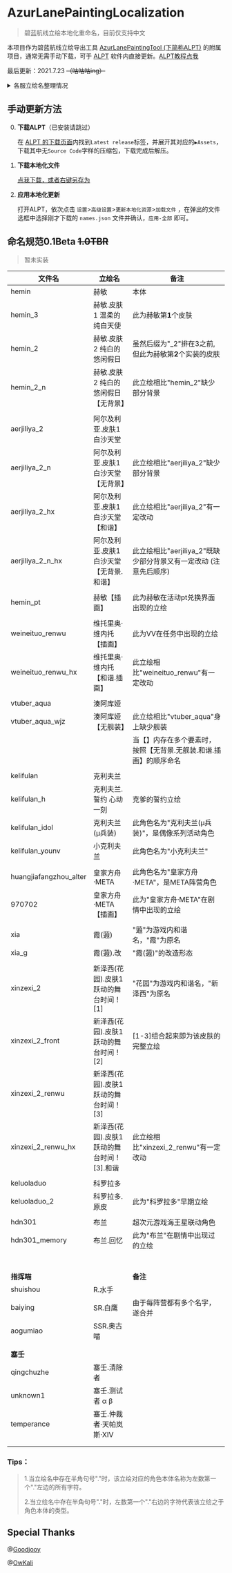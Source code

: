 # AzurLanePaintingLocalization

> 碧蓝航线立绘本地化重命名，目前仅支持中文

本项目作为碧蓝航线立绘导出工具 [AzurLanePaintingTool (下简称ALPT)](https://github.com/azurlane-doujin/AzurLanePaintingExtract-v1.0) 的附属项目，通常无需手动下载，可于 [ALPT](https://github.com/azurlane-doujin/AzurLanePaintingExtract-v1.0) 软件内直接更新。[ALPT教程点我](https://www.bigfun.cn/post/219941)

最后更新：2021.7.23 ~~（咕咕咕ing）~~

<details>
    <summary>各服立绘名整理情况</summary>


国服`5.5.90`(2021.7.23)


日服`5.3.48`(2021.5.31)

美服`5.1.491`(2021.5.31)

台服`3.3.92`(2020.3.26)

韩服`3.0.297`(2020.3.26)

</details>





## 手动更新方法

0. **下载ALPT**（已安装请跳过）

   在 [ALPT 的下载页面](https://github.com/azurlane-doujin/AzurLanePaintingExtract-v1.0/releases)内找到`Latest release`标签，并展开其对应的`▶Assets`，下载其中无`Source Code`字样的压缩包，下载完成后解压。

1. **下载本地化文件**

   [点我下载，或者右键另存为](https://raw.githubusercontent.com/OSSSY152/AzurLanePaintingLocalization/master/chs/names.json)

2. **应用本地化更新**

   打开ALPT，依次点击 `设置`>`高级设置`>`更新本地化资源`>`加载文件` ，在弹出的文件选框中选择刚才下载的 `names.json` 文件并确认，`应用-全部` 即可。





## 命名规范0.1Beta ~~1.0TBR~~

> 暂未实装

| **文件名**             | **立绘名**                                  | **备注**                                                     |
| ---------------------- | ------------------------------------------- | ------------------------------------------------------------ |
| hemin                  | 赫敏                                        | 本体                                                         |
| hemin_3                | 赫敏.皮肤1 温柔的纯白天使                   | 此为赫敏第**1**个皮肤                                        |
| hemin_2                | 赫敏.皮肤2 纯白的悠闲假日                   | 虽然后缀为"_2"排在3之前, 但此为赫敏第**2**个实装的皮肤       |
| hemin_2_n              | 赫敏.皮肤2 纯白的悠闲假日【无背景】         | 此立绘相比"hemin_2"缺少部分背景                              |
|                        |                                             |                                                              |
| aerjiliya_2            | 阿尔及利亚.皮肤1 白沙天堂                   |                                                              |
| aerjiliya_2_n          | 阿尔及利亚.皮肤1 白沙天堂【无背景】         | 此立绘相比"aerjiliya_2"缺少部分背景                          |
| aerjiliya_2_hx         | 阿尔及利亚.皮肤1 白沙天堂【和谐】           | 此立绘相比"aerjiliya_2"有一定改动                            |
| aerjiliya_2_n_hx       | 阿尔及利亚.皮肤1 白沙天堂【无背景.和谐】    | 此立绘相比"aerjiliya_2"既缺少部分背景又有一定改动 (注意先后顺序) |
|                        |                                             |                                                              |
| hemin_pt               | 赫敏【插画】                                | 此为赫敏在活动pt兑换界面出现的立绘                           |
|                        |                                             |                                                              |
| weineituo_renwu        | 维托里奥·维内托【插画】                     | 此为VV在任务中出现的立绘                                     |
| weineituo_renwu_hx     | 维托里奥·维内托【和谐.插画】                | 此立绘相比"weineituo_renwu"有一定改动                        |
|                        |                                             |                                                              |
| vtuber_aqua            | 湊阿库娅                                    |                                                              |
| vtuber_aqua_wjz        | 湊阿库娅【无舰装】                          | 此立绘相比"vtuber_aqua"身上缺少舰装                          |
|                        |                                             | 当【】内存在多个要素时，按照【无背景.无舰装.和谐.插画】的顺序命名 |
|                        |                                             |                                                              |
| kelifulan              | 克利夫兰                                    |                                                              |
| kelifulan_h            | 克利夫兰.誓约 心动一刻                      | 克爹的誓约立绘                                               |
| kelifulan_idol         | 克利夫兰(μ兵装)                             | 此角色名为"克利夫兰(μ兵装)"，是偶像系列活动角色              |
| kelifulan_younv        | 小克利夫兰                                  | 此角色名为"小克利夫兰"                                       |
|                        |                                             |                                                              |
| huangjiafangzhou_alter | 皇家方舟·META                               | 此角色名为"皇家方舟·META"，是META阵营角色                    |
| 970702                 | 皇家方舟·META【插画】                       | 此为"皇家方舟·META"在剧情中出现的立绘                        |
|                        |                                             |                                                              |
| xia                    | 霞(蕸)                                      | "蕸"为游戏内和谐名，"霞"为原名                               |
| xia_g                  | 霞(蕸).改                                   | "霞(蕸)"的改造形态                                           |
|                        |                                             |                                                              |
| xinzexi_2              | 新泽西(花园).皮肤1 跃动的舞台时间！[1]      | "花园"为游戏内和谐名，"新泽西"为原名                         |
| xinzexi_2_front        | 新泽西(花园).皮肤1 跃动的舞台时间！[2]      | [1-3]组合起来即为该皮肤的完整立绘                            |
| xinzexi_2_renwu        | 新泽西(花园).皮肤1 跃动的舞台时间！[3]      |                                                              |
| xinzexi_2_renwu_hx     | 新泽西(花园).皮肤1 跃动的舞台时间！[3].和谐 | 此立绘相比"xinzexi_2_renwu"有一定改动                        |
|                        |                                             |                                                              |
| keluoladuo             | 科罗拉多                                    |                                                              |
| keluoladuo_2           | 科罗拉多.原皮                               | 此为"科罗拉多"早期立绘                                       |
|                        |                                             |                                                              |
| hdn301                 | 布兰                                        | 超次元游戏海王星联动角色                                     |
| hdn301_memory          | 布兰.回忆                                   | 此为"布兰"在剧情中出现过的立绘                               |
|                        |                                             |                                                              |
|                        |                                             |                                                              |
|                        |                                             |                                                              |
|                        |                                             |                                                              |
|                        |                                             |                                                              |
|                        |                                             |                                                              |
|                        |                                             |                                                              |
| **指挥喵**             |                                             | **备注**                                                     |
| shuishou               | R.水手                                      |                                                              |
| baiying                | SR.白鹰                                     | 由于每阵营都有多个名字，遂合并                               |
| aogumiao               | SSR.奥古喵                                  |                                                              |
|                        |                                             |                                                              |
|                        |                                             |                                                              |
| **塞壬**               |                                             |                                                              |
| qingchuzhe             | 塞壬.清除者                                 |                                                              |
| unknown1               | 塞壬.测试者 α β                             |                                                              |
| temperance             | 塞壬.仲裁者·天帕岚斯·XIV                    |                                                              |
|                        |                                             |                                                              |
|                        |                                             |                                                              |

### Tips：

> 1.当立绘名中存在半角句号"."时，该立绘对应的角色本体名称为左数第一个"."左边的所有字符。
>
> 2.当立绘名中存在半角句号"."时，左数第一个"."右边的字符代表该立绘之于角色本体的类型。









## Special Thanks

@[Goodjooy](https://github.com/Goodjooy)

@[OwKali](https://github.com/OwKali)